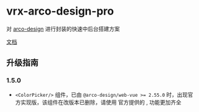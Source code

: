 # vrx-arco-design-pro

对 [arco-design](https://arco.design/) 进行封装的快速中后台搭建方案

[文档](https://vrx.gitee.io/arco-docs/)

## 升级指南

### 1.5.0

- `<ColorPicker/>` 组件，已由 `@arco-design/web-vue >= 2.55.0` 时，出现官方实现版，该组件在改版本已删除，请使用 官方提供的 <AColorPicker/> , 功能更加齐全
